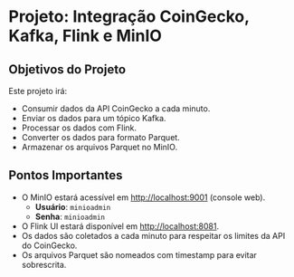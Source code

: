 # Projeto: Integração CoinGecko, Kafka, Flink e MinIO

## Objetivos do Projeto

Este projeto irá:

- Consumir dados da API CoinGecko a cada minuto.
- Enviar os dados para um tópico Kafka.
- Processar os dados com Flink.
- Converter os dados para formato Parquet.
- Armazenar os arquivos Parquet no MinIO.

## Pontos Importantes

- O MinIO estará acessível em [http://localhost:9001](http://localhost:9001) (console web).
  - **Usuário**: `minioadmin`
  - **Senha**: `minioadmin`
- O Flink UI estará disponível em [http://localhost:8081](http://localhost:8081).
- Os dados são coletados a cada minuto para respeitar os limites da API do CoinGecko.
- Os arquivos Parquet são nomeados com timestamp para evitar sobrescrita.